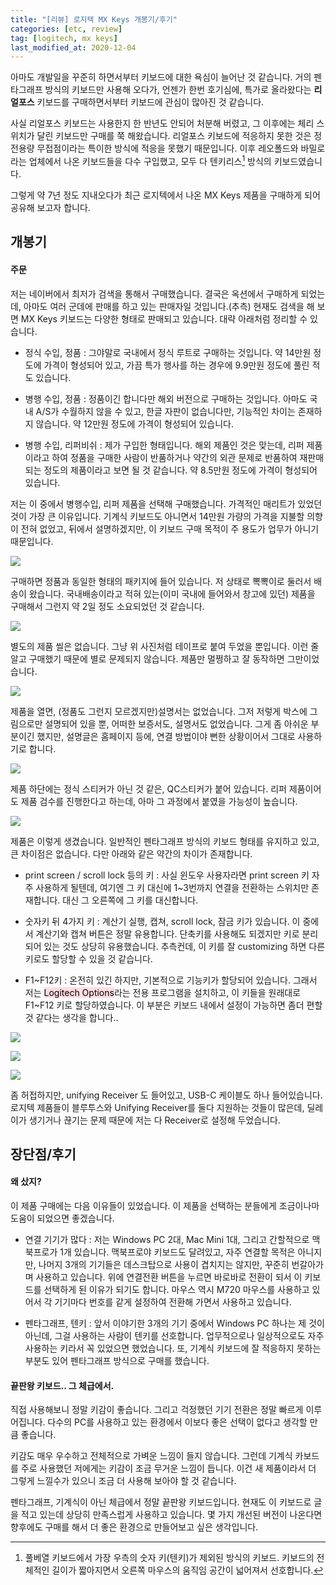 ```yaml
---
title: "[리뷰] 로지텍 MX Keys 개봉기/후기"
categories: [etc, review]
tag: [logitech, mx keys]
last_modified_at: 2020-12-04
---
```

아마도 개발일을 꾸준히 하면서부터 키보드에 대한 욕심이 늘어난 것 같습니다. 거의 펜타그래프 방식의 키보드만 사용해 오다가, 언젠가 한번 호기심에, 특가로 올라왔다는 **리얼포스** 키보드를 구매하면서부터 키보드에 관심이 많아진 것 같습니다. 

사실 리얼포스 키보드는 사용한지 한 반년도 안되어 처분해 버렸고, 그 이후에는 체리 스위치가 달린 키보드만 구매를 쭉 해왔습니다. 리얼포스 키보드에 적응하지 못한 것은 정전용량 무접점이라는 특이한 방식에 적응을 못했기 때문입니다. 이후 레오폴드와 바밀로라는 업체에서 나온 키보드들을 다수 구입했고, 모두 다 텐키리스[^1] 방식의 키보드였습니다.

그렇게 약 7년 정도 지내오다가 최근 로지텍에서 나온 MX Keys 제품을 구매하게 되어 공유해 보고자 합니다.

## 개봉기

#### 주문

저는 네이버에서 최저가 검색을 통해서 구매했습니다. 결국은 옥션에서 구매하게 되었는데, 아마도 여러 군데에 판매를 하고 있는 판매자일 것입니다.(추측) 현재도 검색을 해 보면 MX Keys 키보드는 다양한 형태로 판매되고 있습니다. 대략 아래처럼 정리할 수 있습니다. 

- 정식 수입, 정품 : 그야말로 국내에서 정식 루트로 구매하는 것입니다. 약 14만원 정도에 가격이 형성되어 있고, 가끔 특가 행사를 하는 경우에 9.9만원 정도에 풀린 적도 있습니다. 

- 병행 수입, 정품 : 정품이긴 합니다만 해외 버전으로 구매하는 것입니다. 아마도 국내 A/S가 수월하지 않을 수 있고, 한글 자판이 없습니다만, 기능적인 차이는 존재하지 않습니다. 약 12만원 정도에 가격이 형성되어 있습니다.

- 병행 수입, 리퍼비쉬 : 제가 구입한 형태입니다. 해외 제품인 것은 맞는데, 리퍼 제품이라고 하여 정품을 구매한 사람이 반품하거나 약간의 외관 문제로 반품하여 재판매되는 정도의 제품이라고 보면 될 것 같습니다. 약 8.5만원 정도에 가격이 형성되어 있습니다. 

저는 이 중에서 병행수입, 리퍼 제품을 선택해 구매했습니다. 가격적인 매리트가 있었던 것이 가장 큰 이유입니다. 기계식 키보드도 아니면서 14만원 가량의 가격을 지불할 의향이 전혀 없었고, 뒤에서 설명하겠지만, 이 키보드 구매 목적이 주 용도가 업무가 아니기 때문입니다.

![](/assets/images/posts/etc/review/2020-12-04-logitech-mx-keys/IMG_5024.jpeg)

구매하면 정품과 동일한 형태의 패키지에 들어 있습니다. 저 상태로 뽁뽁이로 둘러서 배송이 왔습니다. 국내배송이라고 적혀 있는(이미 국내에 들어와서 창고에 있던) 제품을 구매해서 그런지 약 2일 정도 소요되었던 것 같습니다.

![](/assets/images/posts/etc/review/2020-12-04-logitech-mx-keys/IMG_5025.jpeg)

별도의 제품 씰은 없습니다. 그냥 위 사진처럼 테이프로 붙여 두었을 뿐입니다. 이런 줄 알고 구매했기 때문에 별로 문제되지 않습니다. 제품만 멀쩡하고 잘 동작하면 그만이었습니다. 

![](/assets/images/posts/etc/review/2020-12-04-logitech-mx-keys/IMG_5026.jpeg)

제품을 열면, (정품도 그런지 모르겠지만)설명서는 없었습니다. 그저 저렇게 박스에 그림으로만 설명되어 있을 뿐, 어떠한 보증서도, 설명서도 없었습니다. 그게 좀 아쉬운 부분이긴 했지만, 설명글은 홈페이지 등에, 연결 방법이야 뻔한 상황이어서 그대로 사용하기로 합니다.

![](/assets/images/posts/etc/review/2020-12-04-logitech-mx-keys/IMG_5027.jpeg)

제품 하단에는 정식 스티커가 아닌 것 같은, QC스티커가 붙어 있습니다. 리퍼 제품이어도 제품 검수를 진행한다고 하는데, 아마 그 과정에서 붙였을 가능성이 높습니다.

![](/assets/images/posts/etc/review/2020-12-04-logitech-mx-keys/IMG_5028.jpeg)

제품은 이렇게 생겼습니다. 일반적인 펜타그래프 방식의 키보드 형태를 유지하고 있고, 큰 차이점은 없습니다. 다만 아래와 같은 약간의 차이가 존재합니다. 

- print screen / scroll lock 등의 키 : 사실 윈도우 사용자라면 print screen 키 자주 사용하게 될텐데, 여기엔 그 키 대신에 1~3번까지 연결을 전환하는 스위치만 존재합니다. 대신 그 오른쪽에 그 키를 대신합니다.

- 숫자키 뒤 4가지 키 : 계산기 실행, 캡쳐, scroll lock, 잠금 키가 있습니다. 이 중에서 계산기와 캡쳐 버튼은 정말 유용합니다. 단축키를 사용해도 되겠지만 키로 분리되어 있는 것도 상당히 유용했습니다. 추측컨데, 이 키를 잘 customizing 하면 다른 키로도 할당할 수 있을 것 같습니다. 

- F1~F12키 : 온전히 있긴 하지만, 기본적으로 기능키가 할당되어 있습니다. 그래서 저는 <mark style='background-color: #ffdce0'>Logitech Options</mark>라는 전용 프로그램을 설치하고, 이 키들을 원래대로 F1~F12 키로 할당하였습니다. 이 부분은 키보드 내에서 설정이 가능하면 좀더 편할 것 같다는 생각을 합니다..

![](/assets/images/posts/etc/review/2020-12-04-logitech-mx-keys/IMG_5029.jpeg)

![](/assets/images/posts/etc/review/2020-12-04-logitech-mx-keys/IMG_5030.jpeg)

![](/assets/images/posts/etc/review/2020-12-04-logitech-mx-keys/IMG_5031.jpeg)

좀 허접하지만, unifying Receiver 도 들어있고, USB-C 케이블도 하나 들어있습니다. 로지텍 제품들이 블루투스와 Unifying Receiver를 둘다 지원하는 것들이 많은데, 딜레이가 생기거나 끊기는 문제 때문에 저는 다 Receiver로 설정해 두었습니다. 

## 장단점/후기

#### 왜 샀지?

이 제품 구매에는 다음 이유들이 있었습니다. 이 제품을 선택하는 분들에게 조금이나마 도움이 되었으면 좋겠습니다. 

- 연결 기기가 많다 : 저는 Windows PC 2대, Mac Mini 1대, 그리고 간할적으로 맥북프로가 1개 있습니다. 맥북프로야 키보드도 달려있고, 자주 연결할 목적은 아니지만, 나머지 3개의 기기들은 데스크탑으로 사용이 겹치지는 않지만, 꾸준히 번갈아가며 사용하고 있습니다. 위에 연결전환 버튼을 누르면 바로바로 전환이 되서 이 키보드를 선택하게 된 이유가 되기도 합니다. 마우스 역시 M720 마우스를 사용하고 있어서 각 기기마다 번호를 같게 설정하여 전환해 가면서 사용하고 있습니다. 

- 펜타그래프, 텐키 : 앞서 이야기한 3개의 기기 중에서 Windows PC 하나는 제 것이 아닌데, 그걸 사용하는 사람이 텐키를 선호합니다. 업무적으로나 일상적으로도 자주 사용하는 키라서 꼭 있었으면 했었습니다. 또, 기계식 키보드에 잘 적응하지 못하는 부분도 있어 펜타그래프 방식으로 구매를 했습니다. 

#### 끝판왕 키보드.. 그 체급에서.

직접 사용해보니 정말 키감이 좋습니다. 그리고 걱정했던 기기 전환은 정말 빠르게 이루어집니다. 다수의 PC를 사용하고 있는 환경에서 이보다 좋은 선택이 없다고 생각할 만큼 좋습니다. 

키감도 매우 우수하고 전체적으로 가벼운 느낌이 들지 않습니다. 그런데 기계식 카보드를 주로 사용했던 저에게는 키감이 조금 무거운 느낌이 듭니다. 이건 새 제품이라서 더 그렇게 느낄수가 있으니 조금 더 사용해 보아야 할 것 같습니다. 

펜타그래프, 기계식이 아닌 체급에서 정말 끝판왕 키보드입니다. 현재도 이 키보드로 글을 적고 있는데 상당히 만족스럽게 사용하고 있습니다. 몇 가지 개선된 버전이 나온다면 향후에도 구매를 해서 더 좋은 환경으로 만들어보고 싶은 생각입니다.

[^1]: 풀베열 키보드에서 가장 우측의 숫자 키(텐키)가 제외된 방식의 키보드. 키보드의 전체적인 길이가 짧아지면서 오른쪽 마우스의 움직임 공간이 넓어져서 선호합니다.